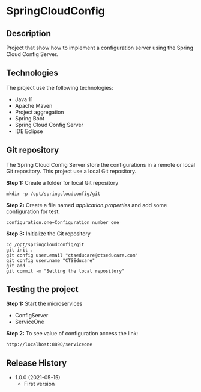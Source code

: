 # SpringCloudConfig

## Description
Project that show how to implement a configuration server using the Spring Cloud Config Server.

## Technologies
The project use the following technologies:

* Java 11
* Apache Maven
* Project aggregation
* Spring Boot
* Spring Cloud Config Server
* IDE Eclipse

## Git repository
The Spring Cloud Config Server store the configurations in a remote or local Git repository. This project use a local Git repository. 

**Step 1:** Create a folder for local Git repository

```
mkdir -p /opt/springcloudconfig/git
```

**Step 2:** Create a file named *application.properties* and add some configuration for test.

```
configuration.one=Configuration number one
```

**Step 3:** Initialize the Git repository

```
cd /opt/springcloudconfig/git
git init .
git config user.email "ctseducare@ctseducare.com"
git config user.name "CTSEducare"
git add .
git commit -m "Setting the local repository"

```

## Testing the project
**Step 1:** Start the microservices
* ConfigServer
* ServiceOne

**Step 2:** To see value of configuration access the link:

```
http://localhost:8890/serviceone
```

## Release History
* 1.0.0 (2021-05-15)
    * First version
